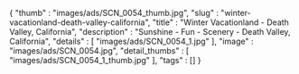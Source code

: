 {
  "thumb" : "images/ads/SCN_0054_thumb.jpg",
  "slug" : "winter-vacationland-death-valley-california",
  "title" : "Winter Vacationland - Death Valley, California",
  "description" : "Sunshine - Fun - Scenery - Death Valley, California",
  "details" : [
                 "images/ads/SCN_0054_1.jpg"
               ],
  "image" : "images/ads/SCN_0054.jpg",
  "detail_thumbs" : [
                       "images/ads/SCN_0054_1_thumb.jpg"
                     ],
  "tags" : []
}

